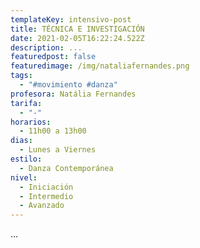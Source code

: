 ```yaml
---
templateKey: intensivo-post
title: TÉCNICA E INVESTIGACIÓN
date: 2021-02-05T16:22:24.522Z
description: ...
featuredpost: false
featuredimage: /img/nataliafernandes.png
tags:
  - "#movimiento #danza"
profesora: Natália Fernandes
tarifa:
  - "-"
horarios:
  - 11h00 a 13h00
dias:
  - Lunes a Viernes
estilo:
  - Danza Contemporánea
nivel:
  - Iniciación
  - Intermedio
  - Avanzado
---
```

...